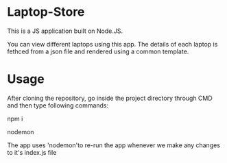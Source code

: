 # Laptop-Store

This is a JS application built on Node.JS.

You can view different laptops using this app. The details of each laptop is fethced from a json file and rendered using a common template.


# Usage

After cloning the repository, go inside the project directory through CMD and then type following commands:

npm i

nodemon


The app uses 'nodemon'to re-run the app whenever we make any changes to it's index.js file
